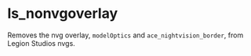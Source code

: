 ls_nonvgoverlay
===================

Removes the nvg overlay, `modelOptics` and `ace_nightvision_border`, from Legion Studios nvgs.
